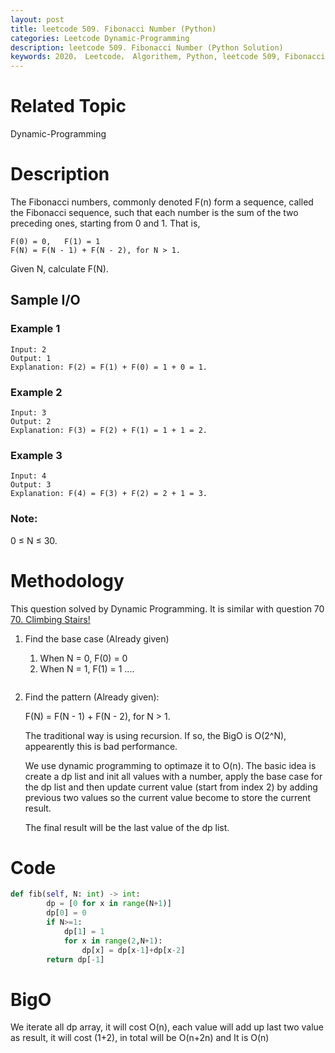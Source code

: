 ```yaml
---
layout: post
title: leetcode 509. Fibonacci Number (Python)
categories: Leetcode Dynamic-Programming
description: leetcode 509. Fibonacci Number (Python Solution)
keywords: 2020， Leetcode， Algorithem, Python, leetcode 509, Fibonacci Number, zhenyu
---
```


# Related Topic
Dynamic-Programming

# Description
The Fibonacci numbers, commonly denoted F(n) form a sequence, called the Fibonacci sequence, such that each number is the sum of the two preceding ones, starting from 0 and 1. That is,
```
F(0) = 0,   F(1) = 1
F(N) = F(N - 1) + F(N - 2), for N > 1.
```
Given N, calculate F(N).

## Sample I/O
### Example 1
```
Input: 2
Output: 1
Explanation: F(2) = F(1) + F(0) = 1 + 0 = 1.
```

### Example 2
```
Input: 3
Output: 2
Explanation: F(3) = F(2) + F(1) = 1 + 1 = 2.
```

### Example 3
```
Input: 4
Output: 3
Explanation: F(4) = F(3) + F(2) = 2 + 1 = 3.
```

### Note:
0 ≤ N ≤ 30.

# Methodology
This question solved by Dynamic Programming. It is similar with question 70 <a href="https://leetcode.com/problems/climbing-stairs/" target="_blank">70. Climbing Stairs!</a>

1. Find the base case (Already given)

   1. When N = 0, F(0) = 0
   2. When N = 1, F(1) = 1
   ....
   ```
2. Find the pattern (Already given): 

   F(N) = F(N - 1) + F(N - 2), for N > 1.

   The traditional way is using recursion. If so, the BigO is O(2^N), appearently this is bad performance.

   We use dynamic programming to optimaze it to O(n). The basic idea is create a dp list and init all values with a number, apply the base case for the dp list and then update current value (start from index 2) by adding previous two values so the current value become to store the current result.

   The final result will be the last value of the dp list.


# Code
```python
def fib(self, N: int) -> int:
        dp = [0 for x in range(N+1)]
        dp[0] = 0
        if N>=1:
            dp[1] = 1
            for x in range(2,N+1):
                dp[x] = dp[x-1]+dp[x-2]
        return dp[-1]
```

# BigO
We iterate all dp array, it will cost O(n), each value will add up last two value as result, it will cost (1+2), in total will be O(n+2n) and It is O(n)
